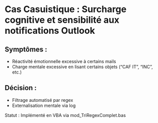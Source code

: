 # Cas Casuistique : Surcharge cognitive et sensibilité aux notifications Outlook

## Symptômes :
- Réactivité émotionnelle excessive à certains mails
- Charge mentale excessive en lisant certains objets (“CAF IT”, “INC”, etc.)

## Décision :
- Filtrage automatisé par regex
- Externalisation mentale via log

Statut : Implémenté en VBA via mod_TriRegexComplet.bas
